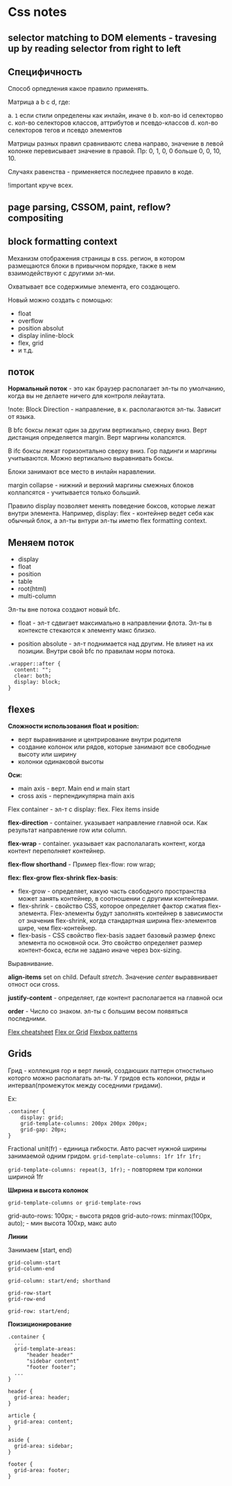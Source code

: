 # Css notes

## selector matching to DOM elements - travesing up by reading selector from right to left

## Специфичность

Способ орпедления какое правило применять. 

Матрица a b c d, где:

a. `1` если стили определены как инлайн, иначе `0`
b. кол-во id селекторво
c. кол-во селекторов классов, аттрибутов и псевдо-классов
d. кол-во селекторов тегов и псевдо элементов

Матрицы разных правил сравниваютс слева направо, значение в левой колонке перевисывает значение в правой. Пр: 0, 1, 0, 0 больше 0, 0, 10, 10.

Случаях равенства - применяется последнее правило в коде.

!important круче всех.

## page parsing, CSSOM, paint, reflow? compositing

## block formatting context

Механизм отображения страницы в css. регион, в котором размещаются блоки в привычном порядке, также в нем взаимодействуют с другими эл-ми.

Охватывает все содержимые элемента, его создающего.

Новый можно создать с помощью:
- float
- overflow
- position absolut
- display inline-block
- flex, grid
- и т.д.

## поток

**Нормальный поток** - это как браузер располагает эл-ты по умолчанию, когда вы не делаете ничего для контроля лейаутата.

!note: Block Direction - направление, в к. располагаются эл-ты. Зависит от языка.

В bfc боксы лежат один за другим вертикально, сверху вниз. Верт дистанция определяется margin. Верт маргины колапсятся.

В ifc боксы лежат горизонтально сверху вниз. Гор падинги и маргины учитываются. Можно вертикально выравнивать боксы.

Блоки занимают все место в инлайн наравлении. 

margin collapse - нижний и верхний маргины смежных блоков коллапсятся - учитывается только больший.

Правило display позволяет менять поведение боксов, которые лежат внутри элемента. Например, display: flex - контейнер ведет себя как обычный блок, а эл-ты внтури эл-ты иметю flex formatting  context.

## Меняем поток

- display
- float
- position
- table
- root(html)
- multi-column

Эл-ты вне потока создают новый bfc.

- float - эл-т сдвигает максимально в направлении флота.  Эл-ты в контексте стекаются к элементу макс близко.

- position absolute - эл-т поднимается над другим. Не влияет на их позиции. Внутри свой bfc по правилам норм потока.

```
.wrapper::after {
  content: "";
  clear: both;
  display: block;
}
```
 
## flexes

**Сложности использования float и position:**

- верт выравнивание и центрирование внутри родителя
- создание колонок или рядов, которые занимают все свободные высоту или ширину
- колонки одинаковой высоты

**Оси:**
- main axis - верт. Main end и main start
- cross axis - перпендикулярна main axis

Flex container - эл-т c display: flex. Flex items inside

**flex-direction** - container. указывает направление главной оси. Как результат направление row или column.

**flex-wrap** -  container. указывает как располалагать контент, когда контент переполняет контейнер.

**flex-flow shorthand**  - Пример flex-flow: row wrap;

**flex: flex-grow flex-shrink flex-basis**:
- flex-grow - определяет, какую часть свободного пространства может занять контейнер, в соотношении с другими контейнерами.
- flex-shrink -  свойство CSS, которое определяет фактор сжатия  flex-элемента. Flex-элементы будут заполнять контейнер в зависимости от значения flex-shrink, когда стандартная ширина flex-элементов шире, чем flex-контейнер.
- flex-basis - CSS свойство flex-basis задает базовый размер флекс элемента по основной оси. Это свойство определяет размер контент-бокса, если не задано иначе через box-sizing.

Выравнивание.

**align-items** set on child. Default *stretch*. Значение *center* выраввнивает отност оси cross.

**justify-content** - определяет, где контент располагается на главной оси

**order** - Число со знаком. эл-ты с большим весом появяться последними.

[Flex cheatsheet](http://yoksel.github.io/flex-cheatsheet)
[Flex or Grid](https://habr.com/ru/company/ruvds/blog/448916/)
[Flexbox  patterns](https://tobiasahlin.com/blog/common-flexbox-patterns/)

## Grids

Грид - коллекция гор и верт линий, создаюших паттерн отностильно которго можно располагать эл-ты. У гридов есть колонки, ряды и интервал(промежуток между соседними гридами).

Ex:

```
.container {
    display: grid;
    grid-template-columns: 200px 200px 200px;
    grid-gap: 20px;
}
```

Fractional unit(fr) - единица гибкости. Авто расчет нужной ширины занимаемой одним гридом.
`grid-template-columns: 1fr 1fr 1fr;`

`grid-template-columns: repeat(3, 1fr);` - повторяем три колонки шириной 1fr

**Ширина и высота колонок** 

`grid-template-columns or grid-template-rows`

grid-auto-rows: 100px; - высота рядов
grid-auto-rows: minmax(100px, auto); - мин высота 100xp, макс auto


**Линии**

Занимаем [start, end)
```
grid-column-start
grid-column-end

grid-column: start/end; shorthand

grid-row-start
grid-row-end

grid-row: start/end; 
```

**Поизиционирование**

```
.container {
  ...
  grid-template-areas: 
      "header header"
      "sidebar content"
      "footer footer";
  ...
}

header {
  grid-area: header;
}

article {
  grid-area: content;
}

aside {
  grid-area: sidebar;
}

footer {
  grid-area: footer;
}
```

